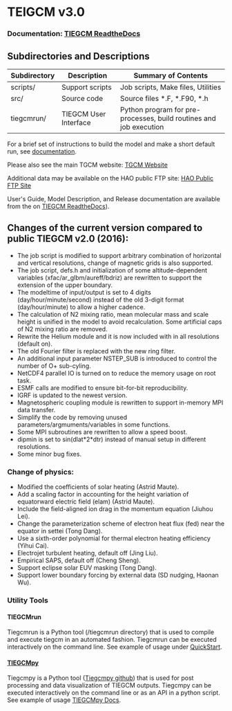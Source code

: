 # TEIGCM v3.0

### Documentation: [TIEGCM ReadtheDocs](https://tiegcm-docs.readthedocs.io/en/latest/) 

## Subdirectories and Descriptions

| Subdirectory   | Description           | Summary of Contents                                 |
|----------------|-----------------------|-----------------------------------------------------|
| scripts/       | Support scripts       | Job scripts, Make files, Utilities                  |
| src/           | Source code           | Source files *.F, *.F90, *.h                        |
| tiegcmrun/       | TIEGCM User Interface      | Python program for pre-processes, build routines and job execution               |

For a brief set of instructions to build the model and make a short default run, see [documentation](https://tiegcm-docs.readthedocs.io/en/latest/).

Please also see the main TGCM website: [TGCM Website](http://www.hao.ucar.edu/modeling/tgcm)

Additional data may be available on the HAO public FTP site: [HAO Public FTP Site](http://download.hao.ucar.edu/pub/tgcm)

User's Guide, Model Description, and Release documentation are available from the on [TIEGCM ReadtheDocs](https://tiegcm-docs.readthedocs.io/en/latest/)).


## Changes of the current version compared to public TIEGCM v2\.0 \(2016\):

- The job script is modified to support arbitrary combination of horizontal and vertical resolutions, change of magnetic grids is also supported\.
- The job script, defs\.h and initialization of some altitude\-dependent variables \(xfac/ar\_glbm/aureff/bdriz\) are rewritten to support the extension of the upper boundary\.
- The modeltime of input/output is set to 4 digits \(day/hour/minute/second\) instead of the old 3\-digit format \(day/hour/minute\) to allow a higher cadence\.
- The calculation of N2 mixing ratio, mean molecular mass and scale height is unified in the model to avoid recalculation\. Some artificial caps of N2 mixing ratio are removed\.
- Rewrite the Helium module and it is now included with in all resolutions \(default on\)\.
- The old Fourier filter is replaced with the new ring filter\.
- An additional input parameter NSTEP\_SUB is introduced to control the number of O\+ sub\-cyling\.
- NetCDF4 parallel IO is turned on to reduce the memory usage on root task\.
- ESMF calls are modified to ensure bit\-for\-bit reproducibility\.
- IGRF is updated to the newest version\.
- Magnetospheric coupling module is rewritten to support in-memory MPI data transfer\.
- Simplify the code by removing unused parameters/argmuments/variables in some functions\.
- Some MPI subroutines are rewritten to allow a speed boost\.
- dipmin is set to sin\(dlat\*2\*dtr\) instead of manual setup in different resolutions\.
- Some minor bug fixes\.

### Change of physics:
- Modified the coefficients of solar heating \(Astrid Maute\)\.
- Add a scaling factor in accounting for the height variation of equatorward electric field \(elam\) \(Astrid Maute\)\.
- Include the field\-aligned ion drag in the momentum equation \(Jiuhou Lei\)\.
- Change the parameterization scheme of electron heat flux \(fed\) near the equator in settei \(Tong Dang\)\.
- Use a sixth\-order polynomial for thermal electron heating efficiency \(Yihui Cai\)\.
- Electrojet turbulent heating, default off \(Jing Liu\)\.
- Empirical SAPS, default off \(Cheng Sheng\)\.
- Support eclipse solar EUV masking \(Tong Dang\)\.
- Support lower boundary forcing by external data \(SD nudging, Haonan Wu\)\.

### Utility Tools

#### TIEGCMrun
Tiegcmrun is a Python tool (/tiegcmrun directory) that is used to compile and execute tiegcm in an automated fashion. Tiegcmrun can be executed interactively on the command line. See example of usage under [QuickStart](https://tiegcm-docs.readthedocs.io/en/latest/tiegcm/quickstart.html).

#### [TIEGCMpy](https://tiegcmpy.readthedocs.io/en/latest/)
Tiegcmpy is a Python tool ([Tiegcmpy github](https://github.com/NCAR/tiegcmpy)) that is used for post processing and data visualization of TIEGCM outputs. Tiegcmpy can be executed interactively on the command line or as an API in a python script. See example of usage [TIEGCMpy Docs](https://tiegcmpy.readthedocs.io/en/latest/).
